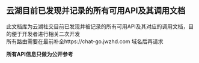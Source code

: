 ## 云湖目前已发现并记录的所有可用API及其调用文档
此文档库为云湖社交目前已发现并被记录的所有可用API及其对应的调用文档，目的便于开发者进行相关二次开发  
所有路由需要在最前补全https://chat-go.jwzhd.com 域名后再请求

**所有API信息只做为公开参考**
